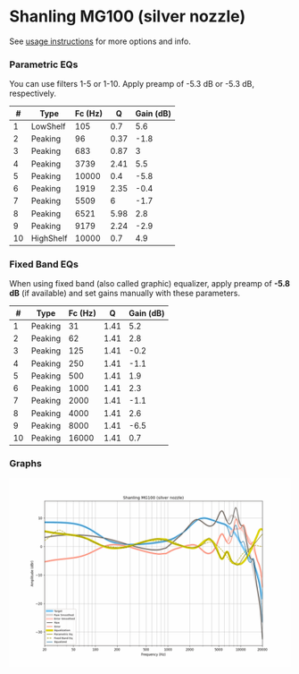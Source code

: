 # Shanling MG100 (silver nozzle)
See [usage instructions](https://github.com/jaakkopasanen/AutoEq#usage) for more options and info.

### Parametric EQs
You can use filters 1-5 or 1-10. Apply preamp of -5.3 dB or -5.3 dB, respectively.

|   # | Type      |   Fc (Hz) |    Q |   Gain (dB) |
|-----|-----------|-----------|------|-------------|
|   1 | LowShelf  |       105 | 0.7  |         5.6 |
|   2 | Peaking   |        96 | 0.37 |        -1.8 |
|   3 | Peaking   |       683 | 0.87 |         3   |
|   4 | Peaking   |      3739 | 2.41 |         5.5 |
|   5 | Peaking   |     10000 | 0.4  |        -5.8 |
|   6 | Peaking   |      1919 | 2.35 |        -0.4 |
|   7 | Peaking   |      5509 | 6    |        -1.7 |
|   8 | Peaking   |      6521 | 5.98 |         2.8 |
|   9 | Peaking   |      9179 | 2.24 |        -2.9 |
|  10 | HighShelf |     10000 | 0.7  |         4.9 |

### Fixed Band EQs
When using fixed band (also called graphic) equalizer, apply preamp of **-5.8 dB** (if available) and set gains manually with these parameters.

|   # | Type    |   Fc (Hz) |    Q |   Gain (dB) |
|-----|---------|-----------|------|-------------|
|   1 | Peaking |        31 | 1.41 |         5.2 |
|   2 | Peaking |        62 | 1.41 |         2.8 |
|   3 | Peaking |       125 | 1.41 |        -0.2 |
|   4 | Peaking |       250 | 1.41 |        -1.1 |
|   5 | Peaking |       500 | 1.41 |         1.9 |
|   6 | Peaking |      1000 | 1.41 |         2.3 |
|   7 | Peaking |      2000 | 1.41 |        -1.1 |
|   8 | Peaking |      4000 | 1.41 |         2.6 |
|   9 | Peaking |      8000 | 1.41 |        -6.5 |
|  10 | Peaking |     16000 | 1.41 |         0.7 |

### Graphs
![](./Shanling%20MG100%20(silver%20nozzle).png)
